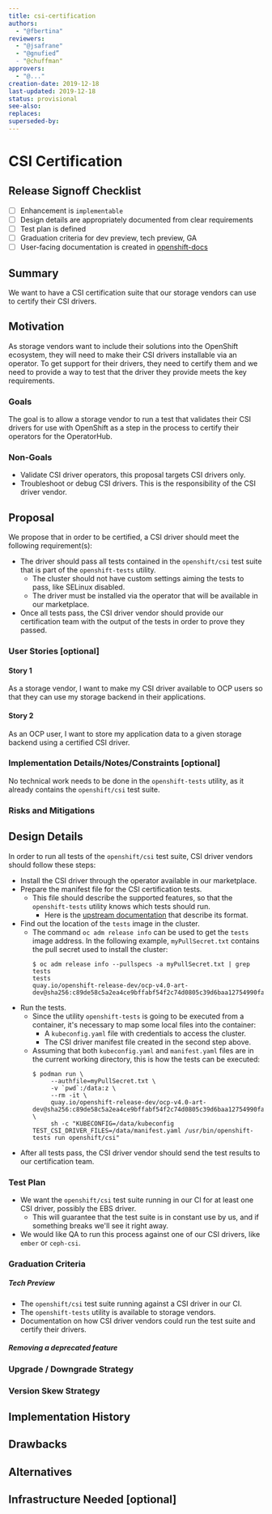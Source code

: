 ```yaml
---
title: csi-certification
authors:
  - "@fbertina"
reviewers:
  - "@jsafrane"
  - "@gnufied”
  - "@chuffman"
approvers:
  - "@..."
creation-date: 2019-12-18
last-updated: 2019-12-18
status: provisional
see-also:
replaces:
superseded-by:
---
```


# CSI Certification

## Release Signoff Checklist

- [ ] Enhancement is `implementable`
- [ ] Design details are appropriately documented from clear requirements
- [ ] Test plan is defined
- [ ] Graduation criteria for dev preview, tech preview, GA
- [ ] User-facing documentation is created in [openshift-docs](https://github.com/openshift/openshift-docs/)

## Summary

We want to have a CSI certification suite that our storage vendors can use to certify their CSI drivers.

## Motivation

As storage vendors want to include their solutions into the OpenShift ecosystem, they will need to make their CSI drivers installable via an operator. To get support for their drivers, they need to certify them and we need to provide a way to test that the driver they provide meets the key requirements.

### Goals

The goal is to allow a storage vendor to run a test that validates their CSI drivers for use with OpenShift as a step in the process to certify their operators for the OperatorHub.

### Non-Goals

* Validate CSI driver operators, this proposal targets CSI drivers only.
* Troubleshoot or debug CSI drivers. This is the responsibility of the CSI driver vendor.

## Proposal

We propose that in order to be certified, a CSI driver should meet the following requirement(s):

* The driver should pass all tests contained in the `openshift/csi` test suite that is part of the `openshift-tests` utility.
  * The cluster should not have custom settings aiming the tests to pass, like SELinux disabled.
  * The driver must be installed via the operator that will be available in our marketplace.
* Once all tests pass, the CSI driver vendor should provide our certification team with the output of the tests in order to prove they passed.

### User Stories [optional]

#### Story 1

As a storage vendor, I want to make my CSI driver available to OCP users so that they can use my storage backend in their applications.

#### Story 2

As an OCP user, I want to store my application data to a given storage backend using a certified CSI driver.

### Implementation Details/Notes/Constraints [optional]

No technical work needs to be done in the `openshift-tests` utility, as it already contains the `openshift/csi` test suite.

### Risks and Mitigations

## Design Details

In order to run all tests of the `openshift/csi` test suite, CSI driver vendors should follow these steps:

* Install the CSI driver through the operator available in our marketplace.
* Prepare the manifest file for the CSI certification tests.
  * This file should describe the supported features, so that the `openshift-tests` utility knows which tests should run.
	* Here is the [upstream documentation](https://github.com/kubernetes/kubernetes/blob/master/test/e2e/storage/external/README.md) that describe its format.
* Find out the location of the `tests` image in the cluster.
  * The command `oc adm release info` can be used to get the `tests` image address. In the following example, `myPullSecret.txt` contains the pull secret used to install the cluster:
	```
	$ oc adm release info --pullspecs -a myPullSecret.txt | grep tests
	tests                                         quay.io/openshift-release-dev/ocp-v4.0-art-dev@sha256:c89de58c5a2ea4ce9bffabf54f2c74d0805c39d6baa12754990fa3a2f1203856
	```
* Run the tests.
  * Since the utility `openshift-tests` is going to be executed from a container, it's necessary to map some local files into the container:
	* A `kubeconfig.yaml` file with credentials to access the cluster.
	* The CSI driver manifest file created in the second step above.
  * Assuming that both `kubeconfig.yaml` and `manifest.yaml` files are in the current working directory, this is how the tests can be executed:
	```
	$ podman run \
         --authfile=myPullSecret.txt \
	     -v `pwd`:/data:z \
		 --rm -it \
		 quay.io/openshift-release-dev/ocp-v4.0-art-dev@sha256:c89de58c5a2ea4ce9bffabf54f2c74d0805c39d6baa12754990fa3a2f1203856 \
		 sh -c "KUBECONFIG=/data/kubeconfig TEST_CSI_DRIVER_FILES=/data/manifest.yaml /usr/bin/openshift-tests run openshift/csi"
	```
* After all tests pass, the CSI driver vendor should send the test results to our certification team.

### Test Plan

* We want the `openshift/csi` test suite running in our CI for at least one CSI driver, possibly the EBS driver.
  * This will guarantee that the test suite is in constant use by us, and if something breaks we'll see it right away.
* We would like QA to run this process against one of our CSI drivers, like `ember` or `ceph-csi`.

### Graduation Criteria

##### Tech Preview

* The `openshift/csi` test suite running against a CSI driver in our CI.
* The `openshift-tests` utility is available to storage vendors.
* Documentation on how CSI driver vendors could run the test suite and certify their drivers.

##### Removing a deprecated feature

### Upgrade / Downgrade Strategy

### Version Skew Strategy

## Implementation History

## Drawbacks

## Alternatives

## Infrastructure Needed [optional]
